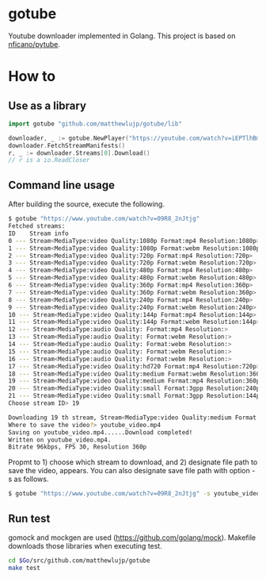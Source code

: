 # gotube
Youtube downloader implemented in Golang.
This project is based on [nficano/pytube](https://github.com/nficano/pytube).

# How to
## Use as a library

```go:sample.go
import gotube "github.com/matthewlujp/gotube/lib"

downloader, _ := gotube.NewPlayer("https://youtube.com/watch?v=iEPTlhBmwRg")
downloader.FetchStreamManifests()
r, _ := downloader.Streams[0].Download()
// r is a io.ReadCloser
```

## Command line usage
After building the source, execute the following.

```sh
$ gotube "https://www.youtube.com/watch?v=09R8_2nJtjg"                                                           
Fetched streams:
ID    Stream info
0 --- Stream<MediaType:video Quality:1080p Format:mp4 Resolution:1080p>
1 --- Stream<MediaType:video Quality:1080p Format:webm Resolution:1080p>
2 --- Stream<MediaType:video Quality:720p Format:mp4 Resolution:720p>
3 --- Stream<MediaType:video Quality:720p Format:webm Resolution:720p>
4 --- Stream<MediaType:video Quality:480p Format:mp4 Resolution:480p>
5 --- Stream<MediaType:video Quality:480p Format:webm Resolution:480p>
6 --- Stream<MediaType:video Quality:360p Format:mp4 Resolution:360p>
7 --- Stream<MediaType:video Quality:360p Format:webm Resolution:360p>
8 --- Stream<MediaType:video Quality:240p Format:mp4 Resolution:240p>
9 --- Stream<MediaType:video Quality:240p Format:webm Resolution:240p>
10 --- Stream<MediaType:video Quality:144p Format:mp4 Resolution:144p>
11 --- Stream<MediaType:video Quality:144p Format:webm Resolution:144p>
12 --- Stream<MediaType:audio Quality: Format:mp4 Resolution:>
13 --- Stream<MediaType:audio Quality: Format:webm Resolution:>
14 --- Stream<MediaType:audio Quality: Format:webm Resolution:>
15 --- Stream<MediaType:audio Quality: Format:webm Resolution:>
16 --- Stream<MediaType:audio Quality: Format:webm Resolution:>
17 --- Stream<MediaType:video Quality:hd720 Format:mp4 Resolution:720p>
18 --- Stream<MediaType:video Quality:medium Format:webm Resolution:360p>
19 --- Stream<MediaType:video Quality:medium Format:mp4 Resolution:360p>
20 --- Stream<MediaType:video Quality:small Format:3gpp Resolution:240p>
21 --- Stream<MediaType:video Quality:small Format:3gpp Resolution:144p>
Choose stream ID> 19

Downloading 19 th stream, Stream<MediaType:video Quality:medium Format:mp4 Resolution:360p> ......Downloaded
Where to save the video?> youtube_video.mp4
Saving on youtube_video.mp4......Download completed!
Written on youtube_video.mp4.
Bitrate 96kbps, FPS 30, Resolution 360p
```

Propmt to 1) choose which stream to download, and 2) designate file path to save the video, appears.
You can also designate save file path with option -s as follows.

```sh
$ gotube "https://www.youtube.com/watch?v=09R8_2nJtjg" -s youtube_video.mp4
```

## Run test
gomock and mockgen are used (https://github.com/golang/mock).
Makefile downloads those libraries when executing test.

```sh
cd $Go/src/github.com/matthewlujp/gotube
make test
```

